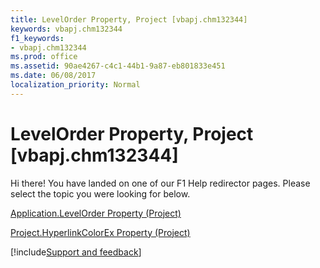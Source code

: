 ```yaml
---
title: LevelOrder Property, Project [vbapj.chm132344]
keywords: vbapj.chm132344
f1_keywords:
- vbapj.chm132344
ms.prod: office
ms.assetid: 90ae4267-c4c1-44b1-9a87-eb801833e451
ms.date: 06/08/2017
localization_priority: Normal
---
```



# LevelOrder Property, Project [vbapj.chm132344]

Hi there! You have landed on one of our F1 Help redirector pages. Please select the topic you were looking for below.

[Application.LevelOrder Property (Project)](https://msdn.microsoft.com/library/c8cf70bb-7808-48c4-43b4-c7f693d4613d%28Office.15%29.aspx)

[Project.HyperlinkColorEx Property (Project)](https://msdn.microsoft.com/library/ee305b13-9375-47d4-4cae-c81af86f3606%28Office.15%29.aspx)

[!include[Support and feedback](~/includes/feedback-boilerplate.md)]